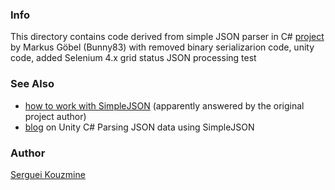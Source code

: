 ﻿### Info

This directory contains code derived from simple JSON parser in C#
[project](https://github.com/Bunny83/SimpleJSON) by Markus Göbel (Bunny83) with removed binary serializarion code,
unity code, added Selenium 4.x grid status JSON processing test

### See Also

  * [how to work with SimpleJSON](https://answers.unity.com/questions/1083933/simplejson-and-c-how-to-write-json-from-multiple-o.html) (apparently answered by the original project author)
  * [blog](http://sharewhatulearn.blogspot.com/2019/06/unity-c-parsing-json-data-using.html) on Unity C# Parsing JSON data using SimpleJSON

### Author
[Serguei Kouzmine](kouzmine_serguei@yahoo.com)
